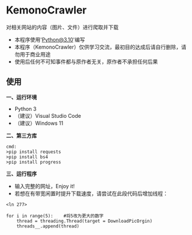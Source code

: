 # KemonoCrawler
对相关网站的内容（图片、文件）进行爬取并下载

- 本程序使用'Python@3.10'编写
- 本程序（KemonoCrawler）仅供学习交流，最初目的达成后请自行删除，请勿用于商业用途
- 使用后任何不可知事件都与原作者无关，原作者不承担任何后果

## 使用
**一、运行环境**
  - Python 3
  - （建议）Visual Studio Code
  - （建议）Windows 11

**二、第三方库**
```
cmd:
>pip install requests
>pip install bs4
>pip install progress
```

**三、运行程序**
- 输入完整的网址，Enjoy it!
- 若想在有带宽闲置时提升下载速度，请尝试在此段代码后增加线程：
```
<ln 277>

for i in range(5):    #将5改为更大的数字
    thread = threading.Thread(target = DownloadPicOrgin)
    threads__.append(thread)
```
